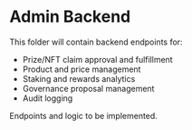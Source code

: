 # Admin Backend

This folder will contain backend endpoints for:
- Prize/NFT claim approval and fulfillment
- Product and price management
- Staking and rewards analytics
- Governance proposal management
- Audit logging

Endpoints and logic to be implemented.

